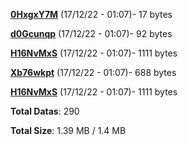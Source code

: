 [**0HxgxY7M**](/data/0HxgxY7M.txt) (17/12/22 - 01:07)- 17 bytes

[**d0Gcunqp**](/data/d0Gcunqp.txt) (17/12/22 - 01:07)- 92 bytes

[**H16NvMxS**](/data/H16NvMxS.txt) (17/12/22 - 01:07)- 1111 bytes

[**Xb76wkpt**](/data/Xb76wkpt.txt) (17/12/22 - 01:07)- 688 bytes

[**H16NvMxS**](/data/H16NvMxS.txt) (17/12/22 - 01:07)- 1111 bytes

**Total Datas**: 290

**Total Size**: 1.39 MB / 1.4 MB